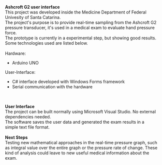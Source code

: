 <b> Ashcroft G2 user interface </b>
<br />
This project was developed inside the Medicine Department of Federal Univesity of Santa Catarina. <br />
The project's purpose is to provide real-time sampling from the Ashcroft G2 pressure transducer, it's used in a medical exam to evaluate hand pressure force. <br />
The prototype is currently in a experimental step, but showing good results.
<br />
Some technologies used are listed below. <br />
<br />
Hardware: <br />
+ Arduino UNO <br />

User-Interface: <br />
+ C# interface developed with Windows Forms framework <br />
+ Serial communication with the hardware  <br />
<br /><br />

<b>User Interface </b>
<br />
The project can be built normally using Microsoft Visual Studio. No external dependencies needed.
<br />
The software saves the user data and generated the exam results in a simple text file format.
<br /><br />
<b>Next Steps </b>
<br />
Testing new mathematical approaches in the real-time pressure graph, such as integral value over the entire graph or the pressure rate of change. These kind of analysis could leave to new useful medical information about the exam. <br />
